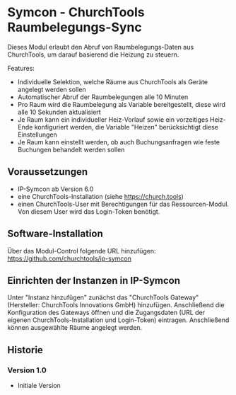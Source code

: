# Symcon - ChurchTools Raumbelegungs-Sync

Dieses Modul erlaubt den Abruf von Raumbelegungs-Daten aus ChurchTools, um darauf basierend die Heizung zu steuern.

Features:
* Individuelle Selektion, welche Räume aus ChurchTools als Geräte angelegt werden sollen
* Automatischer Abruf der Raumbelegungen alle 10 Minuten
* Pro Raum wird die Raumbelegung als Variable bereitgestellt, diese wird alle 10 Sekunden aktualisiert
* Je Raum kann ein individueller Heiz-Vorlauf sowie ein vorzeitiges Heiz-Ende konfiguriert werden, die Variable "Heizen" berücksichtigt diese Einstellungen
* Je Raum kann einstellt werden, ob auch Buchungsanfragen wie feste Buchungen behandelt werden sollen

## Voraussetzungen
* IP-Symcon ab Version 6.0
* eine ChurchTools-Installation (siehe https://church.tools)
* einen ChurchTools-User mit Berechtigungen für das Ressourcen-Modul. Von diesem User wird das Login-Token benötigt.

## Software-Installation
Über das Modul-Control folgende URL hinzufügen:
https://github.com/churchtools/ip-symcon

## Einrichten der Instanzen in IP-Symcon
Unter "Instanz hinzufügen" zunächst das "ChurchTools Gateway" (Hersteller: ChurchTools Innovations GmbH) hinzufügen. Anschließend die Konfiguration des Gateways öffnen und die Zugangsdaten (URL der eigenen ChurchTools-Installation und Login-Token) eintragen. Anschließend können ausgewählte Räume angelegt werden.

## Historie
### Version 1.0
* Initiale Version


